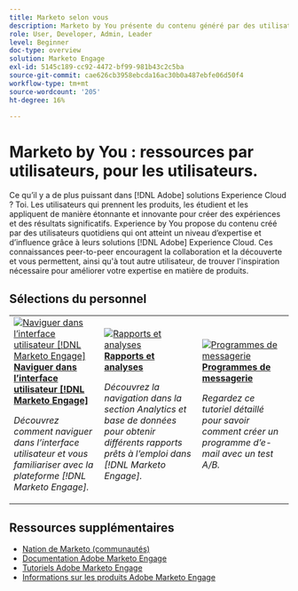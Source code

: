 ```yaml
---
title: Marketo selon vous
description: Marketo by You présente du contenu généré par des utilisateurs et utilisatrices de tous les jours qui ont acquis un certain niveau d’expertise et d’influence grâce à leurs connaissances de Marketo.
role: User, Developer, Admin, Leader
level: Beginner
doc-type: overview
solution: Marketo Engage
exl-id: 5145c189-cc92-4472-bf99-981b43c2c5ba
source-git-commit: cae626cb3958ebcda16ac30b0a487ebfe06d50f4
workflow-type: tm+mt
source-wordcount: '205'
ht-degree: 16%

---
```


# Marketo by You : ressources par utilisateurs, pour les utilisateurs.

Ce qu’il y a de plus puissant dans [!DNL Adobe] solutions Experience Cloud ? Toi. Les utilisateurs qui prennent les produits, les étudient et les appliquent de manière étonnante et innovante pour créer des expériences et des résultats significatifs. Experience by You propose du contenu créé par des utilisateurs quotidiens qui ont atteint un niveau d’expertise et d’influence grâce à leurs solutions [!DNL Adobe] Experience Cloud. Ces connaissances peer-to-peer encouragent la collaboration et la découverte et vous permettent, ainsi qu&#39;à tout autre utilisateur, de trouver l&#39;inspiration nécessaire pour améliorer votre expertise en matière de produits.

<div id="recs-overview-body-1"></div>
<div id="recs-overview-body-2"></div>
<div id="recs-overview-body-3"></div>
<div id="recs-overview-body-4"></div>
<div id="recs-overview-body-5"></div>
<div id="recs-overview-body-6"></div>

<div id="staff-picks-section">

## Sélections du personnel

<table>
<tr>
  <td>
    <a href="/help/marketo/fundamentals/ui-navigation.md">
      <img alt="Naviguer dans l’interface utilisateur [!DNL Marketo Engage]" src="https://video.tv.adobe.com/v/3450675?captions=fre_fr&format=jpeg" />
    </a>
    <div>
      <a href="/help/marketo/fundamentals/ui-navigation.md">
    <strong>Naviguer dans l’interface utilisateur [!DNL Marketo Engage]</strong>
    </a>
    </div>
    <p>
    <em>Découvrez comment naviguer dans l’interface utilisateur et vous familiariser avec la plateforme [!DNL Marketo Engage].</em>
    <p>
  </td>
  <td>
    <a href="/help/marketo/reporting/reporting-and-analytics.md">
      <img alt="Rapports et analyses" src="https://video.tv.adobe.com/v/3446422?captions=fre_fr&format=jpeg" />
    </a>
    <div>
      <a href="/help/marketo/reporting/reporting-and-analytics.md">
    <strong>Rapports et analyses</strong>
    </a>
    </div>
    <p>
    <em>Découvrez la navigation dans la section Analytics et base de données pour obtenir différents rapports prêts à l’emploi dans [!DNL Marketo Engage].</em>
    <p>
  </td>
  <td>
    <a href="/help/marketo/programs/email-programs.md">
      <img alt="Programmes de messagerie" src="https://video.tv.adobe.com/v/3453369?captions=fre_fr&format=jpeg" />
    </a>
    <div>
      <a href="/help/marketo/programs/email-programs.md">
    <strong>Programmes de messagerie</strong>
    </a>
    </div>
    <p>
    <em>Regardez ce tutoriel détaillé pour savoir comment créer un programme d’e-mail avec un test A/B.</em>
    <p>
  </td>
</tr>
</table>

</div>

## Ressources supplémentaires

* [Nation de Marketo (communautés)](https://nation.marketo.com/)
* [Documentation Adobe Marketo Engage](https://experienceleague.adobe.com/docs/marketo-engage.html?lang=fr)
* [Tutoriels Adobe Marketo Engage](https://experienceleague.adobe.com/docs/marketo-learn/tutorials/overview.html?lang=fr)
* [Informations sur les produits Adobe Marketo Engage](https://business.adobe.com/fr/products/marketo/adobe-marketo.html)
